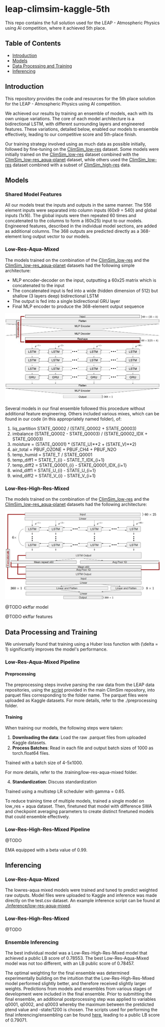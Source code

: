 # leap-climsim-kaggle-5th

This repo contains the full solution used for the LEAP - Atmospheric Physics using AI competition, where it achieved 5th place.

## Table of Contents
- [Introduction](#introduction)
- [Models](#models)
- [Data Processing and Training](#Data-Processing-and-Training)
- [Inferencing](#inferencing)

## Introduction
This repository provides the code and resources for the 5th place solution for the LEAP - Atmospheric Physics using AI competition.

We achieved our results by training an ensemble of models, each with its own unique variations. The core of each model architecture is a bidirectional LSTM, with different surrounding layers and engineered features. These variations, detailed below, enabled our models to ensemble effectively, leading to our competitive score and 5th-place finish.

Our training strategy involved using as much data as possible initially, followed by fine-tuning on the [ClimSim_low-res](https://huggingface.co/datasets/LEAP/ClimSim_low-res) dataset. Some models were initially trained on the [ClimSim_low-res](https://huggingface.co/datasets/LEAP/ClimSim_low-res) dataset combined with the [ClimSim_low-res_aqua-planet](https://huggingface.co/datasets/LEAP/ClimSim_low-res_aqua-planet) dataset, while others used the [ClimSim_low-res](https://huggingface.co/datasets/LEAP/ClimSim_low-res) dataset combined with a subset of [ClimSim_high-res](https://huggingface.co/datasets/LEAP/ClimSim_high-res) data.

## Models

### Shared Model Features

All our models treat the inputs and outputs in the same manner. The 556 element inputs were separated into column inputs (60x9 = 540) and global inputs (1x16). The global inputs were then repeated 60 times and concatenated to the columns to form a (60x25) input to our models. Engineered features, described in the individual model sections, are added as additional columns. The 368 outputs are predicted directly as a 368-element long output vector to our models.

### Low-Res-Aqua-Mixed

The models trained on the combination of the [ClimSim_low-res](https://huggingface.co/datasets/LEAP/ClimSim_low-res) and the [ClimSim_low-res_aqua-planet](https://huggingface.co/datasets/LEAP/ClimSim_low-res_aqua-planet) datasets had the following simple architecture:
- MLP encoder-decoder on the input, outputting a 60x25 matrix which is concatenated to the input
- The concatenated input is fed into a wide (hidden dimension of 512) but shallow (3 layers deep) bidirectional LSTM 
- The output is fed into a single bidirectional GRU layer
- Final MLP encoder to produce the 368-element output sequence

![alt text](LowResAquaArchitecture.jpg)

Several models in our final ensemble followed this procedure without additional feature engineering. Others included various mixes, which can be found in our code (in this appropriately named folder), of:
1. liq_partition STATE_Q0002 / (STATE_Q0002 + STATE_Q0003)
2. imbalance (STATE_Q0002 - STATE_Q0003) / (STATE_Q0002_IDX + STATE_Q0003)
3. moisture = (STATE_Q0001) * (STATE_U)**2 + (STATE_V)**2)
4. air_total = PBUF_OZONE + PBUF_CH4 + PBUF_N2O
5. temp_humid = STATE_T / STATE_Q0001
6. temp_diff1 = STATE_T_{i} - STATE_T_IDX_{i+1}
7. temp_diff2 = STATE_Q0001_{i} - STATE_Q0001_IDX_{i+1}
8. wind_diff1 = STATE_U_{i} - STATE_U_{i+1}
9. wind_diff2 = STATE_V_{i} - STATE_V_{i+1}

### Low-Res-High-Res-Mixed

The models trained on the combination of the [ClimSim_low-res](https://huggingface.co/datasets/LEAP/ClimSim_low-res) and the [ClimSim_low-res_aqua-planet](https://huggingface.co/datasets/LEAP/ClimSim_low-res_aqua-planet) datasets had the following architecture:

![alt text](LowResHighResArchitecture.jpg)

@TODO ekffar model

@TODO ekffar features


## Data Processing and Training 

We universally found that training using a Huber loss function with \(\delta = 1\) significantly improves the model's performance.

### Low-Res-Aqua-Mixed Pipeline

#### Preprocessing
The preprocessing steps involve parsing the raw data from the LEAP data repositories, using the [script](https://github.com/leap-stc/ClimSim/blob/main/for_kaggle_users.py) provided in the main ClimSim repository, into parquet files corresponding to the folder name. The parquet files were uploaded as Kaggle datasets. For more details, refer to the ./preprocessing folder.

#### Training 

When training our models, the following steps were taken: 
1. **Downloading the data**: Load the raw .parquet files from uploaded Kaggle datasets.
2. **Process Batches**: Read in each file and output batch sizes of 1000 as torch.float64 files.

Trained with a batch size of 4-5x1000. 

For more details, refer to the .training/low-res-aqua-mixed folder.

4. **Standardization**: Discuss standardization

Trained using a multistep LR scheduler with gamma = 0.65. 

To reduce training time of multiple models, trained a single model on low_res + aqua dataset. Then, finetuned that model with difference SWA and checkpoint averaging parameters to create distinct finetuned models that could ensemble effectively.

### Low-Res-High-Res-Mixed Pipeline

@TODO 

EMA equipped with a beta value of 0.99. 

## Inferencing 

### Low-Res-Aqua-Mixed 

The lowres-aqua mixed models were trained and tuned to predict weighted raw outputs. Model files were uploaded to Kaggle and inference was made directly on the test.csv dataset. An example inference script can be found at [./inference/low-res-aqua-mixed](./inference/low-res-aqua-mixed).

### Low-Res-High-Res-Mixed

@TODO 

### Ensemble Inferencing

The best individual model was a Low-Res-High-Res-Mixed model that achieved a public LB score of 0.78553. The best Low-Res-Aqua-Mixed model was not too different, with an LB public score of 0.78457.

The optimal weighting for the final ensemble was determined experimentally building on the intuition that the Low-Res-High-Res-Mixed model performed slightly better, and therefore received slightly larger weights. Predictions from models and ensembles from various stages of development were included in the final ensemble. Prior to submitting the final ensemble, an additional postprocessing step was applied to variables q0001, q0002, and q0003 whereby the maximum between the pretdicted ptend value and -state/1200 is chosen. The scripts used for performing the final inferencing/ensembling can be found [here](https://www.kaggle.com/code/ajobseeker/final/notebook), leading to a public LB score of 0.79071.
